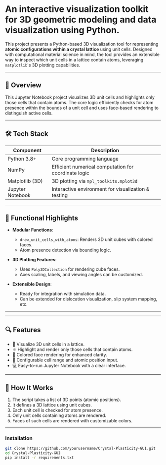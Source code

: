 # An interactive visualization toolkit for 3D geometric modeling and data visualization using Python.




This project presents a Python-based 3D visualization tool for representing **atomic configurations within a crystal lattice** using unit cells. Designed with computational material science in mind, the tool provides an extensible way to inspect which unit cells in a lattice contain atoms, leveraging `matplotlib`'s 3D plotting capabilities.

---

## 🔧 Overview

This Jupyter Notebook project visualizes 3D unit cells and highlights only those cells that contain atoms. The core logic efficiently checks for atom presence within the bounds of a unit cell and uses face-based rendering to distinguish active cells.

---

## 🛠 Tech Stack

| Component         | Description                                           |
|------------------|-------------------------------------------------------|
| Python 3.8+       | Core programming language                            |
| NumPy             | Efficient numerical computation for coordinate logic |
| Matplotlib (3D)   | 3D plotting via `mpl_toolkits.mplot3d`               |
| Jupyter Notebook  | Interactive environment for visualization & testing  |

---

## 📌 Functional Highlights

- **Modular Functions**:
  - `draw_unit_cells_with_atoms`: Renders 3D unit cubes with colored faces.
  - Atom presence detection via bounding logic.
  
- **3D Plotting Features**:
  - Uses `Poly3DCollection` for rendering cube faces.
  - Axes scaling, labels, and viewing angles can be customized.
  
- **Extensible Design**:
  - Ready for integration with simulation data.
  - Can be extended for dislocation visualization, slip system mapping, etc.

---

---

## 🔍 Features

- 🧱 Visualize 3D unit cells in a lattice.
- ⚛️ Highlight and render only those cells that contain atoms.
- 🎨 Colored face rendering for enhanced clarity.
- 🔁 Configurable cell range and atomic position input.
- 💻 Easy-to-run Jupyter Notebook with a clear interface.

---



## 🧪 How It Works

1. The script takes a list of 3D points (atomic positions).
2. It defines a 3D lattice using unit cubes.
3. Each unit cell is checked for atom presence.
4. Only unit cells containing atoms are rendered.
5. Faces of such cells are rendered with customizable colors.

---



### Installation

```bash
git clone https://github.com/yourusername/Crystal-Plasticity-GUI.git
cd Crystal-Plasticity-GUI
pip install -r requirements.txt

